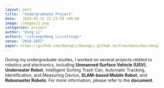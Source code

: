 ```yaml
---
layout: post
title:  "Undergraduate Project"
date:   2024-03-31 22:21:59 +00:00
image: /images/1.png
categories: project
author: "Dong Li"
authors: "<strong>Dong Li</strong>"
venue: "2018-2022"
paper: https://github.com/DoongLi/DoongLi.github.io/tree/main/doc/dongli-project.pdf
---
```


During my undergraduate studies, I worked on several projects related to robotics and electronics, including <strong>Unmanned Surface Vehicle (USV)</strong>, <strong>Underwater Robot</strong>, Intelligent Sorting Trash Can, Automatic Tracking, Identification, and Measuring Device, <strong>SLAM-based Mobile Robot</strong>, and <strong>Robomaster Robots</strong>. For more information, please refer to the <strong>document</strong>.
